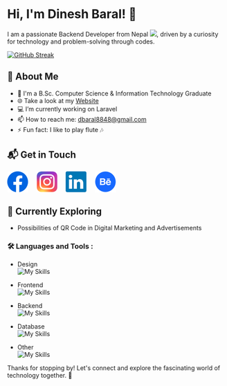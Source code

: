 # Hi, I'm Dinesh Baral! 👋

I am a passionate Backend Developer from Nepal <img src="https://camo.githubusercontent.com/b0515f00aebd4f76b5aab2601347ad35bc0e1ad56950e8f4772c831f0cf6ba3d/68747470733a2f2f692e70696e696d672e636f6d2f6f726967696e616c732f61332f35632f63302f61333563633038663330653833623030356239343562316638336630656133372e676966" width="12">, driven by a curiosity for technology and problem-solving through codes.  

[![GitHub Streak](https://github-readme-streak-stats.herokuapp.com?user=d-baral&theme=react)](https://git.io/streak-stats)

## 🚀 About Me

- 🔭 I'm a B.Sc. Computer Science & Information Technology Graduate
- 🌐 Take a look at my <a href="https://www.dineshbaral.com.np/">Website</a>
- 💻 I’m currently working on Laravel
- 📫 How to reach me: <a href="mailto:dbaral8848@gmail.com">dbaral8848@gmail.com</a>
- ⚡ Fun fact: I like to play flute 🎶

## 📬 Get in Touch

[![Facebook Badge](https://raw.githubusercontent.com/d-baral/d-baral/main/facebook.svg)](https://www.facebook.com/dinz.111) &nbsp;&nbsp;&nbsp;
[![Instagram Badge](https://raw.githubusercontent.com/d-baral/d-baral/main/instagram.svg)](https://www.instagram.com/dinz.111/) &nbsp;&nbsp;&nbsp;
[![LinkedIn Badge](https://raw.githubusercontent.com/d-baral/d-baral/main/linkedin.svg)](https://www.linkedin.com/in/d-baral/) &nbsp;&nbsp;&nbsp;
[![Behance Badge](https://raw.githubusercontent.com/d-baral/d-baral/main/behance.svg)](https://www.behance.net/dineshbaral) &nbsp;&nbsp;&nbsp;


## 🌱 Currently Exploring

  - Possibilities of QR Code in Digital Marketing and Advertisements


### :hammer_and_wrench: Languages and Tools :

- Design <br>
  ![My Skills](https://go-skill-icons.vercel.app/api/icons?i=ps,ai,figma,xd)

- Frontend <br>
  ![My Skills](https://go-skill-icons.vercel.app/api/icons?i=html,css,js)
  
- Backend <br>
  ![My Skills](https://go-skill-icons.vercel.app/api/icons?i=php,laravel,livewire)

- Database <br>
  ![My Skills](https://go-skill-icons.vercel.app/api/icons?i=mysql,postgres)
  
- Other <br>
  ![My Skills](https://go-skill-icons.vercel.app/api/icons?i=git,github,gitlab,vscode,postman)

  
Thanks for stopping by! Let's connect and explore the fascinating world of technology together. 🚀
